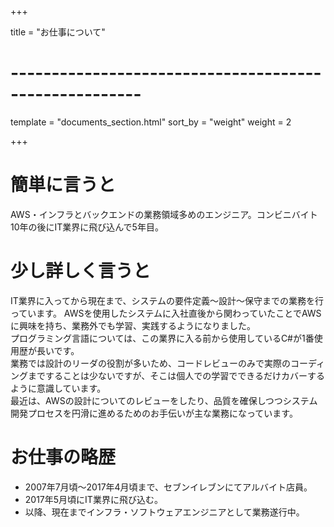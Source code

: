+++

title = "お仕事について"

# ------------------------------------------------------

template = "documents_section.html"
sort_by = "weight"
weight = 2

+++

# 簡単に言うと

AWS・インフラとバックエンドの業務領域多めのエンジニア。コンビニバイト10年の後にIT業界に飛び込んで5年目。

# 少し詳しく言うと

IT業界に入ってから現在まで、システムの要件定義～設計～保守までの業務を行っています。
AWSを使用したシステムに入社直後から関わっていたことでAWSに興味を持ち、業務外でも学習、実践するようになりました。  
プログラミング言語については、この業界に入る前から使用しているC#が1番使用歴が長いです。  
業務では設計のリーダの役割が多いため、コードレビューのみで実際のコーディングまですることは少ないですが、そこは個人での学習でできるだけカバーするように意識しています。  
最近は、AWSの設計についてのレビューをしたり、品質を確保しつつシステム開発プロセスを円滑に進めるためのお手伝いが主な業務になっています。  

# お仕事の略歴

- 2007年7月頃～2017年4月頃まで、セブンイレブンにてアルバイト店員。
- 2017年5月頃にIT業界に飛び込む。
- 以降、現在までインフラ・ソフトウェアエンジニアとして業務遂行中。
